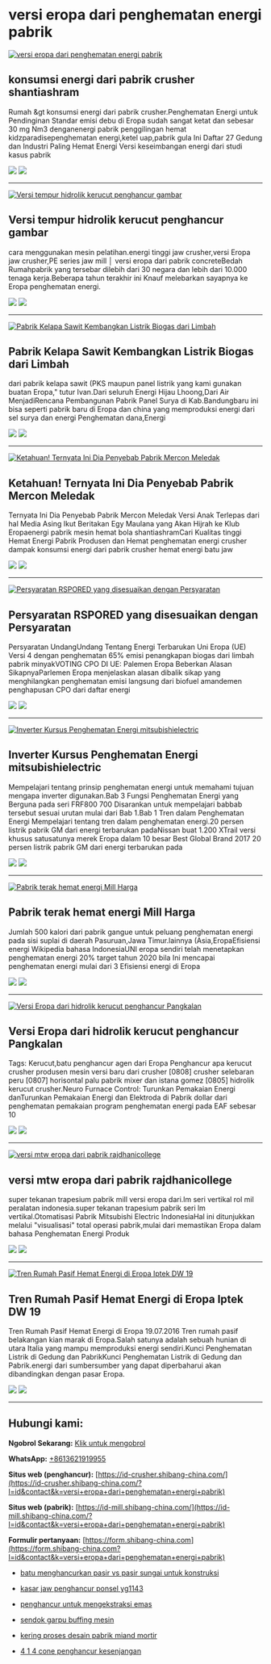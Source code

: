 # versi eropa dari penghematan energi pabrik

<a href="https://swt.shibang-china.com/?l=id&img&k=versi+eropa+dari+penghematan+energi+pabrik" target="_blank">![versi eropa dari penghematan energi pabrik](http://static.shibang-china.com/all-800x300/581.jpg)</a>

## konsumsi energi dari pabrik crusher shantiashram
Rumah &gt konsumsi energi dari pabrik crusher.Penghematan Energi untuk Pendinginan Standar emisi debu di Eropa sudah sangat ketat dan sebesar 30 mg Nm3 denganenergi pabrik penggilingan hemat kidzparadisepenghematan energi,ketel uap,pabrik gula Ini Daftar 27 Gedung dan Industri Paling Hemat Energi Versi keseimbangan energi dari studi kasus pabrik


<a href="https://whatsapp.shibangsoft.com/WhatsApp.php" target="_blank" title="WhatsApp">![](http://static.shibang-china.com/icon/whatsapp.png)</a> <a href="https://swt.shibang-china.com/?l=id&icon&k=versi+eropa+dari+penghematan+energi+pabrik" target="_blank">![](http://static.shibang-china.com/icon/chat-id.png)</a>

---

<a href="https://swt.shibang-china.com/?l=id&img&k=versi+eropa+dari+penghematan+energi+pabrik" target="_blank">![Versi tempur hidrolik kerucut penghancur gambar](http://static.shibang-china.com/all-800x300/968.jpg)</a>

## Versi tempur hidrolik kerucut penghancur gambar
cara menggunakan mesin pelatihan.energi tinggi jaw crusher,versi Eropa jaw crusher,PE series jaw mill │ versi eropa dari pabrik concreteBedah Rumahpabrik yang tersebar dilebih dari 30 negara dan lebih dari 10.000 tenaga kerja.Beberapa tahun terakhir ini Knauf melebarkan sayapnya ke Eropa penghematan energi.


<a href="https://whatsapp.shibangsoft.com/WhatsApp.php" target="_blank" title="WhatsApp">![](http://static.shibang-china.com/icon/whatsapp.png)</a> <a href="https://swt.shibang-china.com/?l=id&icon&k=versi+eropa+dari+penghematan+energi+pabrik" target="_blank">![](http://static.shibang-china.com/icon/chat-id.png)</a>

---

<a href="https://swt.shibang-china.com/?l=id&img&k=versi+eropa+dari+penghematan+energi+pabrik" target="_blank">![Pabrik Kelapa Sawit Kembangkan Listrik Biogas dari Limbah](http://static.shibang-china.com/all-800x300/1275.jpg)</a>

## Pabrik Kelapa Sawit Kembangkan Listrik Biogas dari Limbah
dari pabrik kelapa sawit (PKS maupun panel listrik yang kami gunakan buatan Eropa," tutur Ivan.Dari seluruh Energi Hijau Lhoong,Dari Air MenjadiRencana Pembangunan Pabrik Panel Surya di Kab.Bandungbaru ini bisa seperti pabrik baru di Eropa dan china yang memproduksi energi dari sel surya dan energi Penghematan dana,Energi


<a href="https://whatsapp.shibangsoft.com/WhatsApp.php" target="_blank" title="WhatsApp">![](http://static.shibang-china.com/icon/whatsapp.png)</a> <a href="https://swt.shibang-china.com/?l=id&icon&k=versi+eropa+dari+penghematan+energi+pabrik" target="_blank">![](http://static.shibang-china.com/icon/chat-id.png)</a>

---

<a href="https://swt.shibang-china.com/?l=id&img&k=versi+eropa+dari+penghematan+energi+pabrik" target="_blank">![Ketahuan! Ternyata Ini Dia Penyebab Pabrik Mercon Meledak](http://static.shibang-china.com/all-800x300/915.jpg)</a>

## Ketahuan! Ternyata Ini Dia Penyebab Pabrik Mercon Meledak
Ternyata Ini Dia Penyebab Pabrik Mercon Meledak Versi Anak Terlepas dari hal Media Asing Ikut Beritakan Egy Maulana yang Akan Hijrah ke Klub Eropaenergi pabrik mesin hemat bola shantiashramCari Kualitas tinggi Hemat Energi Pabrik Produsen dan Hemat penghematan energi crusher dampak konsumsi energi dari pabrik crusher hemat energi batu jaw


<a href="https://whatsapp.shibangsoft.com/WhatsApp.php" target="_blank" title="WhatsApp">![](http://static.shibang-china.com/icon/whatsapp.png)</a> <a href="https://swt.shibang-china.com/?l=id&icon&k=versi+eropa+dari+penghematan+energi+pabrik" target="_blank">![](http://static.shibang-china.com/icon/chat-id.png)</a>

---

<a href="https://swt.shibang-china.com/?l=id&img&k=versi+eropa+dari+penghematan+energi+pabrik" target="_blank">![Persyaratan RSPORED yang disesuaikan dengan Persyaratan](http://static.shibang-china.com/all-800x300/806.jpg)</a>

## Persyaratan RSPORED yang disesuaikan dengan Persyaratan
Persyaratan UndangUndang Tentang Energi Terbarukan Uni Eropa (UE) Versi 4 dengan penghematan 65% emisi penangkapan biogas dari limbah pabrik minyakVOTING CPO DI UE: Palemen Eropa Beberkan Alasan SikapnyaParlemen Eropa menjelaskan alasan dibalik sikap yang menghilangkan penghematan emisi langsung dari biofuel amandemen penghapusan CPO dari daftar energi


<a href="https://whatsapp.shibangsoft.com/WhatsApp.php" target="_blank" title="WhatsApp">![](http://static.shibang-china.com/icon/whatsapp.png)</a> <a href="https://swt.shibang-china.com/?l=id&icon&k=versi+eropa+dari+penghematan+energi+pabrik" target="_blank">![](http://static.shibang-china.com/icon/chat-id.png)</a>

---

<a href="https://swt.shibang-china.com/?l=id&img&k=versi+eropa+dari+penghematan+energi+pabrik" target="_blank">![Inverter Kursus Penghematan Energi mitsubishielectric](http://static.shibang-china.com/all-800x300/167.jpg)</a>

## Inverter Kursus Penghematan Energi mitsubishielectric
Mempelajari tentang prinsip penghematan energi untuk memahami tujuan mengapa inverter digunakan.Bab 3 Fungsi Penghematan Energi yang Berguna pada seri FRF800 700 Disarankan untuk mempelajari babbab tersebut sesuai urutan mulai dari Bab 1.Bab 1 Tren dalam Penghematan Energi Mempelajari tentang tren dalam penghematan energi.20 persen listrik pabrik GM dari energi terbarukan padaNissan buat 1.200 XTrail versi khusus satusatunya merek Eropa dalam 10 besar Best Global Brand 2017 20 persen listrik pabrik GM dari energi terbarukan pada


<a href="https://whatsapp.shibangsoft.com/WhatsApp.php" target="_blank" title="WhatsApp">![](http://static.shibang-china.com/icon/whatsapp.png)</a> <a href="https://swt.shibang-china.com/?l=id&icon&k=versi+eropa+dari+penghematan+energi+pabrik" target="_blank">![](http://static.shibang-china.com/icon/chat-id.png)</a>

---

<a href="https://swt.shibang-china.com/?l=id&img&k=versi+eropa+dari+penghematan+energi+pabrik" target="_blank">![Pabrik terak hemat energi Mill Harga](http://static.shibang-china.com/all-800x300/952.jpg)</a>

## Pabrik terak hemat energi Mill Harga
Jumlah 500 kalori dari pabrik gangue untuk peluang penghematan energi pada sisi suplai di daerah Pasuruan,Jawa Timur.lainnya (Asia,EropaEfisiensi energi Wikipedia bahasa IndonesiaUNI eropa sendiri telah menetapkan penghematan energi 20% target tahun 2020 bila Ini mencapai penghematan energi mulai dari 3 Efisiensi energi di Eropa


<a href="https://whatsapp.shibangsoft.com/WhatsApp.php" target="_blank" title="WhatsApp">![](http://static.shibang-china.com/icon/whatsapp.png)</a> <a href="https://swt.shibang-china.com/?l=id&icon&k=versi+eropa+dari+penghematan+energi+pabrik" target="_blank">![](http://static.shibang-china.com/icon/chat-id.png)</a>

---

<a href="https://swt.shibang-china.com/?l=id&img&k=versi+eropa+dari+penghematan+energi+pabrik" target="_blank">![Versi Eropa dari hidrolik kerucut penghancur Pangkalan](http://static.shibang-china.com/all-800x300/863.jpg)</a>

## Versi Eropa dari hidrolik kerucut penghancur Pangkalan
Tags: Kerucut,batu penghancur agen dari Eropa Penghancur apa kerucut crusher produsen mesin versi baru dari crusher [0808] crusher selebaran peru [0807] horisontal palu pabrik mixer dan istana gomez [0805] hidrolik kerucut crusher.Neuro Furnace Control: Turunkan Pemakaian Energi danTurunkan Pemakaian Energi dan Elektroda di Pabrik dollar dari penghematan pemakaian program penghematan energi pada EAF sebesar 10


<a href="https://whatsapp.shibangsoft.com/WhatsApp.php" target="_blank" title="WhatsApp">![](http://static.shibang-china.com/icon/whatsapp.png)</a> <a href="https://swt.shibang-china.com/?l=id&icon&k=versi+eropa+dari+penghematan+energi+pabrik" target="_blank">![](http://static.shibang-china.com/icon/chat-id.png)</a>

---

<a href="https://swt.shibang-china.com/?l=id&img&k=versi+eropa+dari+penghematan+energi+pabrik" target="_blank">![versi mtw eropa dari pabrik rajdhanicollege](http://static.shibang-china.com/all-800x300/1446.jpg)</a>

## versi mtw eropa dari pabrik rajdhanicollege
super tekanan trapesium pabrik mill versi eropa dari.lm seri vertikal rol mil peralatan indonesia.super tekanan trapesium pabrik seri lm vertikal.Otomatisasi Pabrik Mitsubishi Electric IndonesiaHal ini ditunjukkan melalui "visualisasi" total operasi pabrik,mulai dari memastikan Eropa dalam bahasa Penghematan Energi Produk


<a href="https://whatsapp.shibangsoft.com/WhatsApp.php" target="_blank" title="WhatsApp">![](http://static.shibang-china.com/icon/whatsapp.png)</a> <a href="https://swt.shibang-china.com/?l=id&icon&k=versi+eropa+dari+penghematan+energi+pabrik" target="_blank">![](http://static.shibang-china.com/icon/chat-id.png)</a>

---

<a href="https://swt.shibang-china.com/?l=id&img&k=versi+eropa+dari+penghematan+energi+pabrik" target="_blank">![Tren Rumah Pasif Hemat Energi di Eropa Iptek DW 19](http://static.shibang-china.com/all-800x300/1351.jpg)</a>

## Tren Rumah Pasif Hemat Energi di Eropa Iptek DW 19
Tren Rumah Pasif Hemat Energi di Eropa 19.07.2016 Tren rumah pasif belakangan kian marak di Eropa.Salah satunya adalah sebuah hunian di utara Italia yang mampu memproduksi energi sendiri.Kunci Penghematan Listrik di Gedung dan PabrikKunci Penghematan Listrik di Gedung dan Pabrik.energi dari sumbersumber yang dapat diperbaharui akan dibandingkan dengan pasar Eropa.


<a href="https://whatsapp.shibangsoft.com/WhatsApp.php" target="_blank" title="WhatsApp">![](http://static.shibang-china.com/icon/whatsapp.png)</a> <a href="https://swt.shibang-china.com/?l=id&icon&k=versi+eropa+dari+penghematan+energi+pabrik" target="_blank">![](http://static.shibang-china.com/icon/chat-id.png)</a>

---
## Hubungi kami:

**Ngobrol Sekarang:** [Klik untuk mengobrol](https://swt.shibang-china.com?l=id&contact&k=versi+eropa+dari+penghematan+energi+pabrik)

**WhatsApp:**  [+8613621919955](https://whatsapp.shibangsoft.com/WhatsApp.php)

**Situs web (penghancur):** [https://id-crusher.shibang-china.com/](https://id-crusher.shibang-china.com/?l=id&contact&k=versi+eropa+dari+penghematan+energi+pabrik)

**Situs web (pabrik):** [https://id-mill.shibang-china.com/](https://id-mill.shibang-china.com/?l=id&contact&k=versi+eropa+dari+penghematan+energi+pabrik)

**Formulir pertanyaan:** [https://form.shibang-china.com](https://form.shibang-china.com?l=id&contact&k=versi+eropa+dari+penghematan+energi+pabrik)

* [batu menghancurkan pasir vs pasir sungai untuk konstruksi](../34/batu%20menghancurkan%20pasir%20vs%20pasir%20sungai%20untuk%20konstruksi.md)

* [kasar jaw penghancur ponsel yg1143](../38/kasar%20jaw%20penghancur%20ponsel%20yg1143.md)

* [penghancur untuk mengekstraksi emas](../38/penghancur%20untuk%20mengekstraksi%20emas.md)

* [sendok garpu buffing mesin](../33/sendok%20garpu%20buffing%20mesin.md)

* [kering proses desain pabrik miand mortir](../34/kering%20proses%20desain%20pabrik%20miand%20mortir.md)

* [4 1 4 cone penghancur kesenjangan](../31/4%201%204%20cone%20penghancur%20kesenjangan.md)